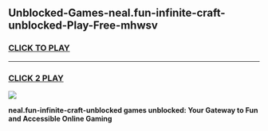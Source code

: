 
## Unblocked-Games-neal.fun-infinite-craft-unblocked-Play-Free-mhwsv
<h3>
<a href="https://premium76.site?title=neal.fun-infinite-craft-unblocked&ref=20M">CLICK TO PLAY</a></h3>
<hr>

<h3>
<a href="https://premium76.site?title=neal.fun-infinite-craft-unblocked&ref=20M">CLICK 2 PLAY</a>
  
</h3>

<a href="https://premium76.site?title=neal.fun-infinite-craft-unblocked&ref=19M"><img src="https://clearcache.store/games.png"></a>


**neal.fun-infinite-craft-unblocked games unblocked: Your Gateway to Fun and Accessible Online Gaming**
